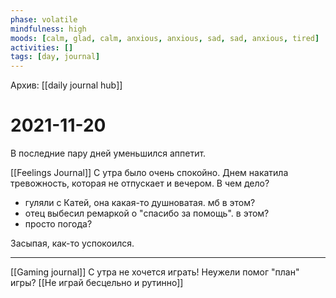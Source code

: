```yaml
---
phase: volatile
mindfulness: high
moods: [calm, glad, calm, anxious, anxious, sad, sad, anxious, tired]
activities: []
tags: [day, journal]
---
```

Архив: [[daily journal hub]]
# 2021-11-20

В последние пару дней уменьшился аппетит.

[[Feelings Journal]]
С утра было очень спокойно.
Днем накатила тревожность, которая не отпускает и вечером.
В чем дело?
- гуляли с Катей, она какая-то душноватая. мб в этом?
- отец выбесил ремаркой о "спасибо за помощь". в этом?
- просто погода?

Засыпая, как-то успокоился.
***
[[Gaming journal]]
С утра не хочется играть!
Неужели помог "план" игры? [[Не играй бесцельно и рутинно]]